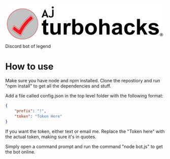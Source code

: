 ![Banner](/assets/Banner.png)
Discord bot of legend

# How to use
Make sure you have node and npm installed. Clone the repostiory and run "npm install" to get all the dependencies and stuff.

Add a file called config.json in the top level folder with the following format: 

``` json
{
	"prefix": "!",
	"token": "Token Here"
}
```

If you want the token, either text or email me. Replace the "Token here" with the actual token, making sure it's in quotes.

Simply open a command prompt and run the command "node bot.js" to get the bot online.
